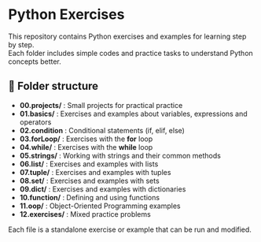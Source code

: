 # Python Exercises

This repository contains Python exercises and examples for learning step by step.  
Each folder includes simple codes and practice tasks to understand Python concepts better.

## 📂 Folder structure

- **00.projects/** : Small projects for practical practice  
- **01.basics/** : Exercises and examples about variables, expressions and operators  
- **02.condition** : Conditional statements (if, elif, else)  
- **03.forLoop/** : Exercises with the **for** loop  
- **04.while/** : Exercises with the **while** loop  
- **05.strings/** : Working with strings and their common methods  
- **06.list/** : Exercises and examples with lists  
- **07.tuple/** : Exercises and examples with tuples  
- **08.set/** : Exercises and examples with sets  
- **09.dict/** : Exercises and examples with dictionaries  
- **10.function/** : Defining and using functions
- **11.oop/** : Object-Oriented Programming examples
- **12.exercises/** : Mixed practice problems


Each file is a standalone exercise or example that can be run and modified.
